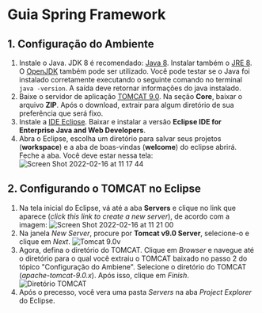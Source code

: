 # Guia Spring Framework

## 1. Configuração do Ambiente

1. Instale o Java. JDK 8 é recomendado: [Java 8](https://www.oracle.com/java/technologies/downloads/#jdk8-windows). Instalar também o [JRE 8](https://www.oracle.com/java/technologies/downloads/#jre8-windows). O [OpenJDK](https://adoptium.net/index.html?variant=openjdk8) também pode ser utilizado. Você pode testar se o Java foi instalado corretamente executando o seguinte comando no terminal ```java -version```. A saída deve retornar informações do java instalado.
2. Baixe o servidor de aplicação [TOMCAT 9.0](https://tomcat.apache.org/download-90.cgi). Na seção __Core__, baixar o arquivo __ZIP__. Após o download, extrair para algum diretório de sua preferência que será fixo.
3. Instale a [IDE Eclipse](https://www.eclipse.org/downloads/packages). Baixar e instalar a versão **__Eclipse IDE for Enterprise Java and Web Developers__**.
4. Abra o Eclipse, escolha um diretório para salvar seus projetos (__workspace__) e a aba de boas-vindas (__welcome__) do eclipse abrirá. Feche a aba. Você deve estar nessa tela:
![Screen Shot 2022-02-16 at 11 17 44](https://user-images.githubusercontent.com/19152705/154283310-49acf6d4-11a6-4038-bf85-8807002efa05.png)

## 2. Configurando o TOMCAT no Eclipse

1. Na tela inicial do Eclipse, vá até a aba **Servers** e clique no link que aparece (*click this link to create a new server*), de acordo com a imagem:
![Screen Shot 2022-02-16 at 11 21 00](https://user-images.githubusercontent.com/19152705/154284382-0c0fab97-938d-407c-a9a3-3e31599f78df.png)
2. Na janela *New Server*, procure por **Tomcat v9.0 Server**, selecione-o e clique em *Next*.
![Tomcat 9.0v](https://user-images.githubusercontent.com/19152705/154284827-418f8500-2d2f-4599-bf45-1adfd81dbda7.png)
3. Agora, defina o diretório do TOMCAT. Clique em _Browser_ e navegue até o diretório para o qual você extraiu o TOMCAT baixado no passo 2 do tópico "Configuração do Ambiene". Selecione o diretório do TOMCAT (_apache-tomcat-9.0.x_). Após isso, clique em _Finish_.
![Diretório TOMCAT](https://user-images.githubusercontent.com/19152705/154286909-66717b6f-9e87-43f6-87ea-9581e2908cd0.png)
4. Após o precesso, você vera uma pasta _Servers_ na aba _Project Explorer_ do Eclipse.





